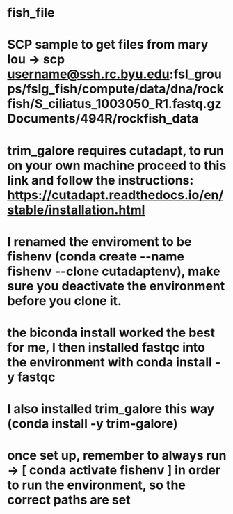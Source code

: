 # fish_file
# SCP sample to get files from mary lou -> scp username@ssh.rc.byu.edu:fsl_groups/fslg_fish/compute/data/dna/rockfish/S_ciliatus_1003050_R1.fastq.gz Documents/494R/rockfish_data

# trim_galore requires cutadapt, to run on your own machine proceed to this link and follow the instructions: https://cutadapt.readthedocs.io/en/stable/installation.html

# I renamed the enviroment to be fishenv (conda create --name fishenv --clone cutadaptenv), make sure you deactivate the environment before you clone it.
# the biconda install worked the best for me, I then installed fastqc into the environment with conda install -y fastqc 
# I also installed trim_galore this way (conda install -y trim-galore)
# once set up, remember to always run -> [  conda activate fishenv  ]  in order to run the environment, so the correct paths are set
